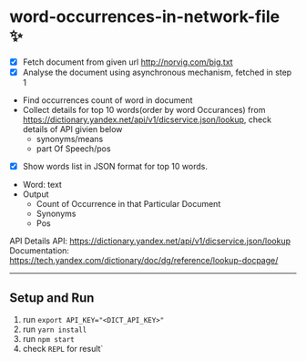 # word-occurrences-in-network-file  :sparkles:


- [x]  Fetch document from given url http://norvig.com/big.txt 
- [x]  Analyse the document using asynchronous mechanism, fetched in step 1 
- Find occurrences count of word in document
- Collect details for top 10 words(order by word Occurances) from https://dictionary.yandex.net/api/v1/dicservice.json/lookup, check details of API givien below
  - synonyms/means
  - part Of Speech/pos
- [x]  Show words list in JSON format for top 10 words.
- Word: text 
- Output 
  - Count of Occurrence in that Particular Document
  - Synonyms
  - Pos
	

API Details 
API: https://dictionary.yandex.net/api/v1/dicservice.json/lookup
Documentation: https://tech.yandex.com/dictionary/doc/dg/reference/lookup-docpage/

---
## Setup and Run
1. run `export API_KEY="<DICT_API_KEY>"`
2. run `yarn install` 
3. run `npm start` 
4. check `REPL` for result`
